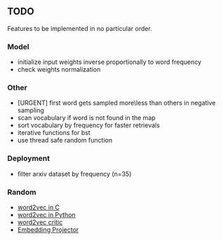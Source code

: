## TODO

Features to be implemented in no particular order.

### Model

* initialize input weights inverse proportionally to word frequency
* check weights normalization

### Other

* [URGENT] first word gets sampled more\less than others in negative sampling
* scan vocabulary if word is not found in the map
* sort vocabulary by frequency for faster retrievals
* iterative functions for bst
* use thread safe random function

### Deployment
* filter arxiv dataset by frequency (n=35)

### Random

* [word2vec in C](https://github.com/chrisjmccormick/word2vec_commented/blob/master/word2vec.c)
* [word2vec in Python](https://github.com/deborausujono/word2vecpy/blob/master/word2vec.py)
* [word2vec critic](https://multithreaded.stitchfix.com/blog/2017/10/18/stop-using-word2vec)
* [Embedding Projector](https://projector.tensorflow.org)
